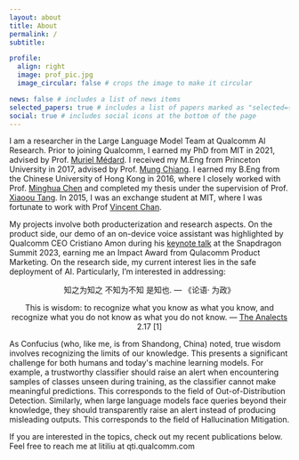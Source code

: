 ```yaml
---
layout: about
title: About
permalink: /
subtitle: 

profile:
  align: right
  image: prof_pic.jpg
  image_circular: false # crops the image to make it circular

news: false # includes a list of news items
selected_papers: true # includes a list of papers marked as "selected={true}"
social: true # includes social icons at the bottom of the page
---
```


<!-- <a href='#'>Affiliations</a>. Address. Contacts. Moto. Etc.-->

I am a researcher in the Large Language Model Team at Qualcomm AI Research. Prior to joining Qualcomm, I earned my PhD from MIT in 2021, advised by Prof. [Muriel Médard](https://www.rle.mit.edu/people/muriel-medard/). I received my M.Eng from Princeton University in 2017, advised by Prof. [Mung Chiang](https://www.purdue.edu/president/about/mung-chiang/). I earned my B.Eng from the Chinese University of Hong Kong in 2016, where I closely worked with Prof. [Minghua Chen](https://www.mhchen.com) and completed my thesis under the supervision of Prof. [Xiaoou Tang](https://en.wikipedia.org/wiki/Tang_Xiao%27ou). In 2015, I was an exchange student at MIT, where I was fortunate to work with Prof [Vincent Chan](https://netwrks.mit.edu). 

My projects involve both producterization and research aspects. On the product side, our demo of an on-device voice assistant was highlighted by Qualcomm CEO Cristiano Amon during his [keynote talk](https://www.youtube.com/watch?v=h_vh7_n_OPs ) at the Snapdragon Summit 2023, earning me an Impact Award from Qulacomm Product Marketing. On the research side, my current interest lies in the safe deployment of AI. Particularly, I’m interested in addressing:  

<p align="center"> 知之为知之 不知为不知 是知也. — 《论语· 为政》 </p>

<p align="center"> This is wisdom: to recognize what you know as what you know, and recognize what you do not know as what you do not know. — <a href="https://hackettpublishing.com/analects">The Analects</a> 2.17 [1] </p>

<!-- 
<span style="font-size: 12px;"> [1]: Analects: With Selections from Traditional Commentaries, tr. Slingerland. Hackett. </span>
-->

As Confucius (who, like me, is from Shandong, China) noted, true wisdom involves recognizing the limits of our knowledge. This presents a significant challenge for both humans and today's machine learning models. For example, a trustworthy classifier should raise an alert when encountering samples of classes unseen during training,  as the classifier cannot make meaningful predictions.  This corresponds to the field of Out-of-Distribution Detection. Similarly, when large language models face queries beyond their knowledge, they should transparently raise an alert instead of producing misleading outputs. This corresponds to the field of Hallucination Mitigation. 

If you are interested in the topics, check out my recent publications below. Feel free to reach me at litiliu at qti.qualcomm.com

<!-- [Preprint] Liu, L, Yao Q. "Detecting Out-of-Distribution Through the Lens of Neural Collapse." [paper](https://arxiv.org/pdf/2311.01479)-->

<!-- [ICML2024] Liu, L, Yao Q. "Fast Decision Boundary based Out-of-Distribution Detector." [paper](https://arxiv.org/abs/2312.11536) [code](https://github.com/litianliu/fDBD-OOD)-->

<!-- Write your biography here. Tell the world about yourself. Link to your favorite [subreddit](http://reddit.com). You can put a picture in, too. The code is already in, just name your picture `prof_pic.jpg` and put it in the `img/` folder.-->

 <!-- Put your address / P.O. box / other info right below your picture. You can also disable any of these elements by editing `profile` property of the YAML header of your `_pages/about.md`. Edit `_bibliography/papers.bib` and Jekyll will render your [publications page](/al-folio/publications/) automatically.-->

<!-- Link to your social media connections, too. This theme is set up to use [Font Awesome icons](https://fontawesome.com/) and [Academicons](https://jpswalsh.github.io/academicons/), like the ones below. Add your Facebook, Twitter, LinkedIn, Google Scholar, or just disable all of them.-->
